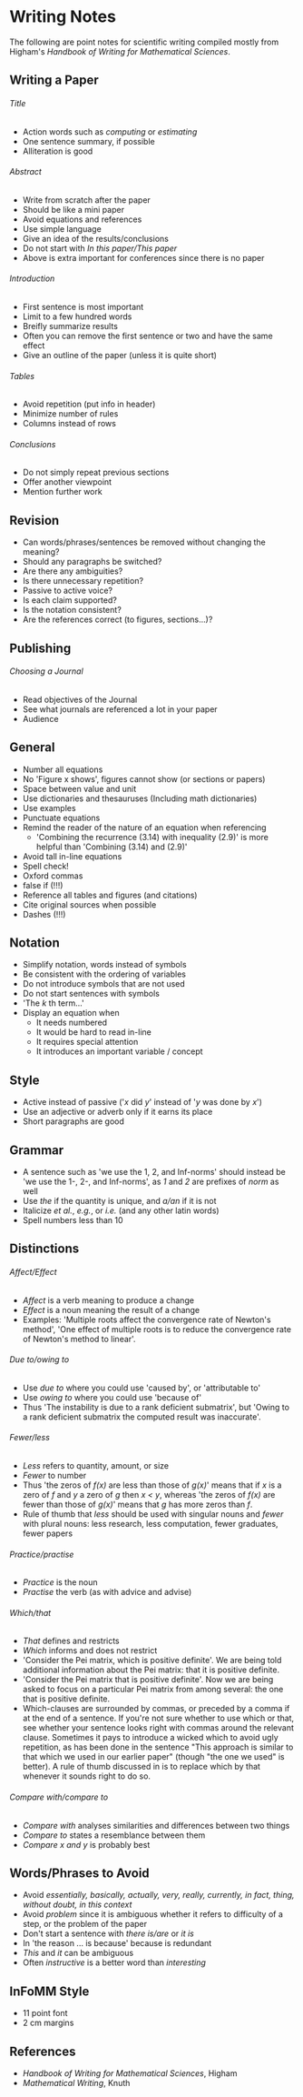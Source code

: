 # **Writing Notes**

The following are point notes for scientific writing compiled mostly from Higham's *Handbook of Writing for Mathematical Sciences*.

## Writing a Paper
###### Title
- Action words such as *computing* or *estimating*
- One sentence summary, if possible
- Alliteration is good

###### Abstract
- Write from scratch after the paper
- Should be like a mini paper
- Avoid equations and references
- Use simple language
- Give an idea of the results/conclusions
- Do not start with *In this paper/This paper*
- Above is extra important for conferences since there is no paper

###### Introduction
- First sentence is most important
- Limit to a few hundred words
- Breifly summarize results
- Often you can remove the first sentence or two and have the same effect
- Give an outline of the paper (unless it is quite short)

###### Tables
- Avoid repetition (put info in header)
- Minimize number of rules
- Columns instead of rows

###### Conclusions
- Do not simply repeat previous sections
- Offer another viewpoint
- Mention further work

## Revision
- Can words/phrases/sentences be removed without changing the meaning?
- Should any paragraphs be switched?
- Are there any ambiguities?
- Is there unnecessary repetition?
- Passive to active voice?
- Is each claim supported?
- Is the notation consistent?
- Are the references correct (to figures, sections...)?

## Publishing

###### Choosing a Journal
- Read objectives of the Journal
- See what journals are referenced a lot in your paper
- Audience

## General
- Number all equations
- No 'Figure x shows', figures cannot show (or sections or papers)
- Space between value and unit
- Use dictionaries and thesauruses (Including math dictionaries)
- Use examples
- Punctuate equations
- Remind the reader of the nature of an equation when referencing
 	- 'Combining the recurrence (3.14) with inequality (2.9)'
is more helpful than 'Combining (3.14) and (2.9)'
- Avoid tall in-line equations
- Spell check!
- Oxford commas
- false if (!!!)
- Reference all tables and figures (and citations)
- Cite original sources when possible
- Dashes (!!!)

## Notation
- Simplify notation, words instead of symbols
- Be consistent with the ordering of variables
- Do not introduce symbols that are not used
- Do not start sentences with symbols
- 'The *k* th term...'
- Display an equation when
	- It needs numbered
	- It would be hard to read in-line
	- It requires special attention
	- It introduces an important variable / concept

## Style
- Active instead of passive ('*x* did *y*' instead of '*y* was done by *x*')
- Use an adjective or adverb only if it earns its place
- Short paragraphs are good

## Grammar
- A sentence such as 'we use the 1, 2, and Inf-norms' should instead be 'we use the 1-, 2-, and Inf-norms', as *1* and *2* are prefixes of *norm* as well
- Use *the* if the quantity is unique, and *a/an* if it is not
- Italicize *et al.*, *e.g.*, or *i.e.* (and any other latin words)
- Spell numbers less than 10

## Distinctions
###### Affect/Effect
- *Affect* is a verb meaning to produce a change
- *Effect* is a noun meaning the result of a change
- Examples: 'Multiple roots affect the convergence rate of Newton's method', 'One effect of multiple roots is to reduce the convergence rate of Newton's method to linear'.

###### Due to/owing to
- Use *due to* where you could use 'caused by', or 'attributable to'
- Use *owing to* where you could use 'because of'
- Thus 'The instability is due to a rank deficient submatrix', but 'Owing to a rank deficient submatrix the computed result
was inaccurate'.

###### Fewer/less
- *Less* refers to quantity, amount, or size
- *Fewer* to number
- Thus 'the zeros of *f(x)* are less than those of *g(x)*' means that if *x* is a zero of *f* and *y* a zero of *g* then *x < y*, whereas 'the zeros of *f(x)* are fewer than those of *g(x)*' means that *g* has more zeros than *f*.
- Rule of thumb that *less* should be used with singular nouns and *fewer* with plural nouns: less research, less computation, fewer graduates, fewer papers

###### Practice/practise
- *Practice* is the noun
- *Practise* the verb (as with advice and advise)

###### Which/that
- *That* defines and restricts
- *Which* informs and does not restrict
- 'Consider the Pei matrix, which is positive definite'. We are being told additional information about the Pei matrix: that it is positive definite.
- 'Consider the Pei matrix that is positive definite'. Now we are being asked to focus on a particular Pei matrix from among several: the one that is positive definite.
- Which-clauses are surrounded by commas, or preceded by a comma if at the end of a sentence. If you're not sure whether to use which or that, see whether your sentence looks right with commas around the relevant clause. Sometimes it pays to introduce a wicked which to avoid ugly repetition, as has been done in the sentence "This approach is similar to that which we used in our earlier paper" (though "the one we used" is better). A rule of thumb discussed in is to replace which by that whenever it sounds right to do so.

###### Compare with/compare to
- *Compare with* analyses similarities and differences between two things
- *Compare to* states a resemblance between them
- *Compare x and y* is probably best

## Words/Phrases to Avoid
- Avoid *essentially, basically, actually, very, really, currently, in fact, thing, without doubt, in this context*
- Avoid *problem* since it is ambiguous whether it refers to difficulty of a step, or the problem of the paper
- Don't start a sentence with *there is/are* or *it is*
- In 'the reason ... is because' because is redundant
- *This* and *it* can be ambiguous
- Often *instructive* is a better word than *interesting*

## InFoMM Style
- 11 point font
- 2 cm margins

## References
- *Handbook of Writing for Mathematical Sciences*, Higham
- *Mathematical Writing*, Knuth
